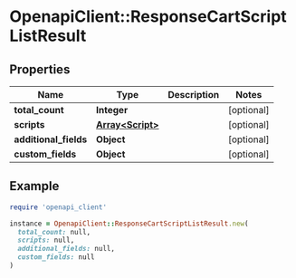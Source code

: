 # OpenapiClient::ResponseCartScriptListResult

## Properties

| Name | Type | Description | Notes |
| ---- | ---- | ----------- | ----- |
| **total_count** | **Integer** |  | [optional] |
| **scripts** | [**Array&lt;Script&gt;**](Script.md) |  | [optional] |
| **additional_fields** | **Object** |  | [optional] |
| **custom_fields** | **Object** |  | [optional] |

## Example

```ruby
require 'openapi_client'

instance = OpenapiClient::ResponseCartScriptListResult.new(
  total_count: null,
  scripts: null,
  additional_fields: null,
  custom_fields: null
)
```


